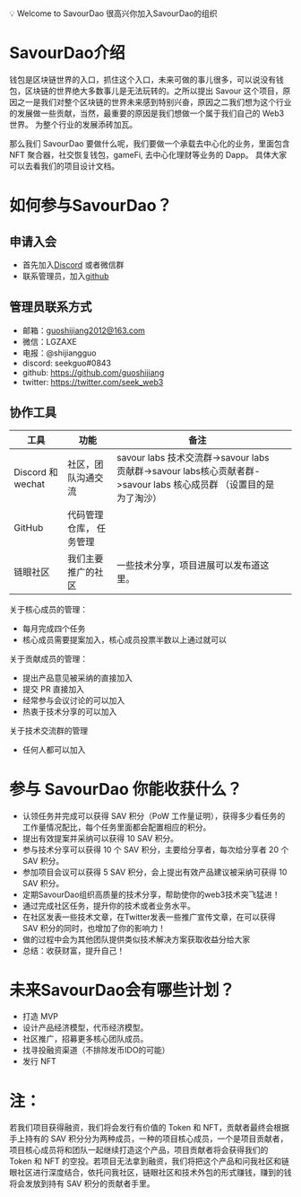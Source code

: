 <aside>
💡 Welcome to SavourDao
很高兴你加入SavourDao的组织

</aside>

# SavourDao介绍

钱包是区块链世界的入口，抓住这个入口，未来可做的事儿很多，可以说没有钱包，区块链的世界绝大多数事儿是无法玩转的。之所以提出 Savour 这个项目，原因之一是我们对整个区块链的世界未来感到特别兴奋，原因之二我们想为这个行业的发展做一些贡献，当然，最重要的原因是我们想做一个属于我们自己的 Web3 世界。 为整个行业的发展添砖加瓦。

那么我们 SavourDao 要做什么呢，我们要做一个承载去中心化的业务，里面包含 NFT 聚合器，社交恢复钱包，gameFi,  去中心化理财等业务的 Dapp。 具体大家可以去看我们的项目设计文档。

# 如何参与SavourDao？

## 申请入会

- 首先加入[Discord](https://discord.gg/JsCEwf6V) 或者微信群
- 联系管理员，加入[github](https://github.com/SavourDao)

## 管理员联系方式

- 邮箱：guoshijiang2012@163.com
- 微信：LGZAXE
- 电报：@shijiangguo
- discord: seekguo#0843
- github: https://github.com/guoshijiang
- twitter: https://twitter.com/seek_web3
## 协作工具

| 工具 | 功能 | 备注 |  |
| --- | --- | --- | --- |
| Discord 和 wechat| 社区，团队沟通交流 | savour labs 技术交流群->savour labs 贡献群->savour labs核心贡献者群->savour labs 核心成员群 （设置目的是为了淘沙） |  |
| GitHub | 代码管理仓库， 任务管理 |  |  |
| 链眼社区 | 我们主要推广的社区 | 一些技术分享，项目进展可以发布道这里。 |  |


关于核心成员的管理：
- 每月完成四个任务
- 核心成员需要提案加入，核心成员投票半数以上通过就可以

关于贡献成员的管理：
- 提出产品意见被采纳的直接加入
- 提交 PR 直接加入
- 经常参与会议讨论的可以加入
- 热衷于技术分享的可以加入

关于技术交流群的管理
- 任何人都可以加入

# 参与 SavourDao 你能收获什么？

- 认领任务并完成可以获得 SAV 积分（PoW 工作量证明），获得多少看任务的工作量情况配比，每个任务里面都会配置相应的积分。
- 提出有效提案并采纳可以获得 10 SAV 积分。
- 参与技术分享可以获得 10 个 SAV 积分，主要给分享者，每次给分享者 20 个 SAV 积分。
- 参加项目会议可以获得 5 SAV 积分，会上提出有效产品建议被采纳可获得 10 SAV 积分。
- 定期SavourDao组织高质量的技术分享，帮助使你的web3技术突飞猛进！
- 通过完成社区任务，提升你的技术或者业务水平。
- 在社区发表一些技术文章，在Twitter发表一些推广宣传文章，在可以获得 SAV 积分的同时，也增加了你的影响力！
- 做的过程中会为其他团队提供类似技术解决方案获取收益分给大家
- 总结：收获财富，提升自己！


# 未来SavourDao会有哪些计划？

- 打造 MVP
- 设计产品经济模型，代币经济模型。
- 社区推广，招募更多核心团队成员。
- 找寻投融资渠道（不排除发币IDO的可能）
- 发行 NFT 


# 注：

若我们项目获得融资，我们将会发行有价值的 Token 和 NFT，贡献者最终会根据手上持有的 SAV 积分分为两种成员，一种的项目核心成员，一个是项目贡献者，项目核心成员将和团队一起继续打造这个产品，项目贡献者将会获得我们的 Token 和 NFT 的空投。若项目无法拿到融资，我们将把这个产品和问我社区和链眼社区进行深度结合，依托问我社区，链眼社区和技术外包的形式赚钱，赚到的钱将会发放到持有 SAV 积分的贡献者手里。



